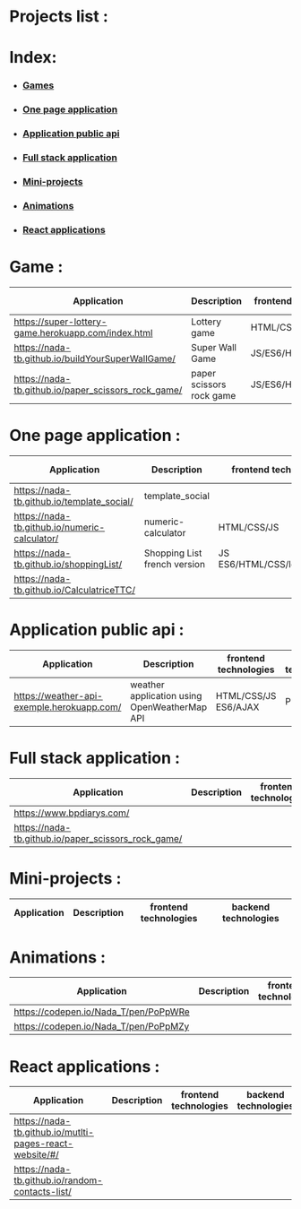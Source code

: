 # Projects list :

# Index:

* ### [Games](#games)
* ### [One page application](#one-page-application)
* ### [Application public api](#application-public-api)
* ### [Full stack application](#full-stack-application)
* ### [Mini-projects](#mini-projects)
* ### [Animations](#animations)
* ### [React applications](#react-applications)

# <a id="#games"></a> Game :

Application | Description | frontend technologies | backend technologies
------------|-------------|----------------------- |---------------------
https://super-lottery-game.herokuapp.com/index.html| Lottery game | HTML/CSS/JS/AJAX |PHP
https://nada-tb.github.io/buildYourSuperWallGame/|Super Wall Game | JS/ES6/HTML/CSS |
https://nada-tb.github.io/paper_scissors_rock_game/ |paper scissors rock game | JS/ES6/HTML/CSS/OOP

# One page application :

Application | Description | frontend technologies | backend technologies
------------|-------------|----------------------- |---------------------
https://nada-tb.github.io/template_social/|template_social
https://nada-tb.github.io/numeric-calculator/|numeric-calculator|HTML/CSS/JS|
https://nada-tb.github.io/shoppingList/|Shopping List french version|JS ES6/HTML/CSS/localStorage|
https://nada-tb.github.io/CalculatriceTTC/|


# Application public api :
Application | Description | frontend technologies | backend technologies
------------|-------------|----------------------- |---------------------
https://weather-api-exemple.herokuapp.com/|weather application using OpenWeatherMap API|HTML/CSS/JS ES6/AJAX|PHP


# Full stack application :
Application | Description | frontend technologies | backend technologies
------------|-------------|----------------------- |---------------------
https://www.bpdiarys.com/|
https://nada-tb.github.io/paper_scissors_rock_game/|
# Mini-projects :
Application | Description | frontend technologies | backend technologies
------------|-------------|----------------------- |---------------------

# Animations :
Application | Description | frontend technologies | backend technologies
------------|-------------|----------------------- |---------------------
https://codepen.io/Nada_T/pen/PoPpWRe|
https://codepen.io/Nada_T/pen/PoPpMZy|

# <a id="#react-applications"></a> React applications :
Application | Description | frontend technologies | backend technologies
------------|-------------|----------------------- |---------------------
https://nada-tb.github.io/mutlti-pages-react-website/#/|
https://nada-tb.github.io/random-contacts-list/|

